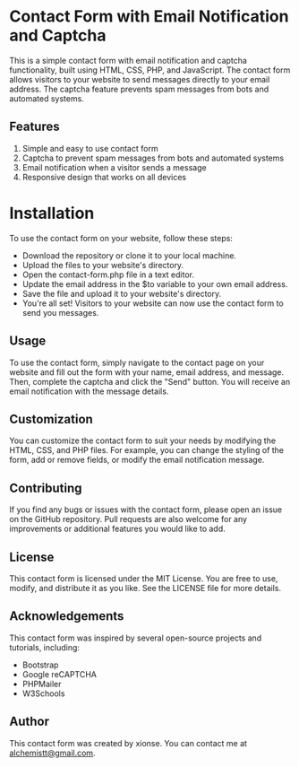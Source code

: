 # Contact Form with Email Notification and Captcha

  This is a simple contact form with email notification and captcha functionality, built using HTML, CSS, PHP, and JavaScript. The contact form allows visitors to your website to send messages directly to your email address. The captcha feature prevents spam messages from bots and automated systems.

## Features

1. Simple and easy to use contact form
2. Captcha to prevent spam messages from bots and automated systems
3. Email notification when a visitor sends a message
4. Responsive design that works on all devices

# Installation

To use the contact form on your website, follow these steps:

* Download the repository or clone it to your local machine.
* Upload the files to your website's directory.
* Open the contact-form.php file in a text editor.
* Update the email address in the $to variable to your own email address.
* Save the file and upload it to your website's directory.
* You're all set! Visitors to your website can now use the contact form to send you messages.

## Usage

To use the contact form, simply navigate to the contact page on your website and fill out the form with your name, email address, and message. Then, complete the captcha and click the "Send" button. You will receive an email notification with the message details.

## Customization

You can customize the contact form to suit your needs by modifying the HTML, CSS, and PHP files. For example, you can change the styling of the form, add or remove fields, or modify the email notification message.

## Contributing

If you find any bugs or issues with the contact form, please open an issue on the GitHub repository. Pull requests are also welcome for any improvements or additional features you would like to add.

## License
This contact form is licensed under the MIT License. You are free to use, modify, and distribute it as you like. See the LICENSE file for more details.

## Acknowledgements
This contact form was inspired by several open-source projects and tutorials, including:

* Bootstrap
* Google reCAPTCHA
* PHPMailer
* W3Schools

## Author

This contact form was created by xionse. You can contact me at alchemistt@gmail.com.


